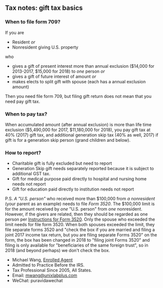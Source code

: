 ## Tax notes: gift tax basics

### When to file form 709?

If you are

- Resident _or_ 
- Nonresident giving U.S. property

who

- gives a gift of present interest more than annual exclusion ($14,000 for 2013-2017, $15,000 for 2018) to _one_ person _or_  
- gives a gift of future interest of amount _or_ 
- makes elects to split gift with spouse (each has a annual exclusion amount)

Then you need file form 709, but filing gift return does not mean that you need pay gift tax.

### When to pay tax?

When accumulated amount (after annual exclusion) is more than life time exclusion ($5,490,000 for 2017, $11,180,000 for 2018), you pay gift tax at 40% (2017) gift tax, and additional generation skip tax (40% as well, 2017) if gift is for a generation skip person (grand children and below).

### How to report?

- Charitable gift is fully excluded but need to report
- Generation Skip gift needs separately reported because it is subject to additional GST tax.
- Gift for medical purpose paid directly to hospital and nursing home needs not report
- Gift for education paid directly to institution needs not report

P.S. _A "U.S. person"_ who received more than $100,000 from _a nonresident_ (your parent as an example) needs to file _Form 3520_.
The $100,000 limit is for the amount received by _one_ "U.S. person" from _one_ nonresident. However, if the givers are related,
then they should be regarded as one person per [Instructions for Form 3520](https://www.irs.gov/pub/irs-pdf/i3520.pdf). Only the
spouse who exceeded the limit needs for file form 3520. When both spouses exceeded the limit, they file separate forms 3520
and "check the box if you are married and filing a joint 2017 income tax return, but you are filing separate Forms 3520" on the
form, the box has been changed in 2018 to "filing joint Forms 3520" and filing is only available for "beneficiaries of the same foreign trust",
so in 2018 (and beyond perhaps) we don't check the box.

- Michael Wang, [Enrolled Agent](https://en.wikipedia.org/wiki/Enrolled_agent)
- Admitted to Practice Before the IRS.
- Tax Professional Since 2005, All States.
- Email: mwang@unixlabplus.com
- WeChat: puravidawechat
